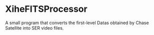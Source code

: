 # XiheFITSProcessor
A small program that converts the first-level Datas obtained by Chase Satellite into SER video files.
